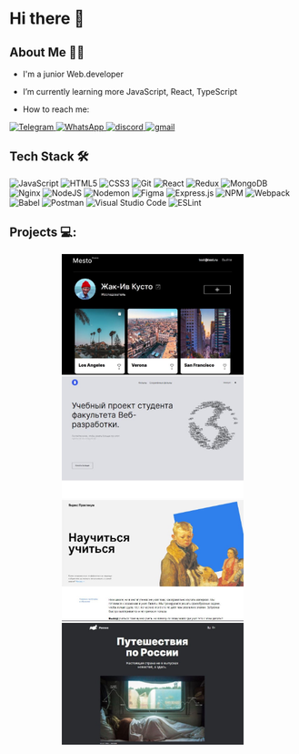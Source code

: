 #    Hi there 👋


## About Me 👩‍💻

- I'm a junior Web.developer

- I’m currently learning more JavaScript, React, TypeScript

- How to reach me:
<a href="https://t.me/lomeshyz" target="_blank">
    <img src="https://cdn-icons-png.flaticon.com/128/3670/3670070.png" title="Telegram" alt="Telegram"  width="25"/>
  </a>
  <a href="https://api.whatsapp.com/send?phone=89165120275" target="_blank">
    <img src="https://cdn-icons-png.flaticon.com/128/4494/4494494.png" title="WhatsApp" alt="WhatsApp"  width="25"/>
  </a>
  <a href="https://discord.com/users/nadyagallyamova" target="_blank">
    <img src="https://img.icons8.com/?size=80&id=n35VW8czPq4Q&format=png" title="discord" alt="discord"  width="25"/>
  </a>
   <a href="mailto:lomeshyza@gmail.com" target="_blank">
    <img src="https://img.icons8.com/?size=48&id=37246&format=png" title="gmail" alt="gmail"  width="25"/>
  </a>

## Tech Stack 🛠️

![JavaScript](https://img.shields.io/badge/javascript-%23323330.svg?style=for-the-badge&logo=javascript&logoColor=%23F7DF1E)
![HTML5](https://img.shields.io/badge/html5-%23E34F26.svg?style=for-the-badge&logo=html5&logoColor=white)
![CSS3](https://img.shields.io/badge/css3-%231572B6.svg?style=for-the-badge&logo=css3&logoColor=white)
![Git](https://img.shields.io/badge/git-%23F05033.svg?style=for-the-badge&logo=git&logoColor=white)
![React](https://img.shields.io/badge/react-%2320232a.svg?style=for-the-badge&logo=react&logoColor=%2361DAFB)
![Redux](https://img.shields.io/badge/redux-%23593d88.svg?style=for-the-badge&logo=redux&logoColor=white)
![MongoDB](https://img.shields.io/badge/MongoDB-%234ea94b.svg?style=for-the-badge&logo=mongodb&logoColor=white)
![Nginx](https://img.shields.io/badge/nginx-%23009639.svg?style=for-the-badge&logo=nginx&logoColor=white)
![NodeJS](https://img.shields.io/badge/node.js-6DA55F?style=for-the-badge&logo=node.js&logoColor=white)
![Nodemon](https://img.shields.io/badge/NODEMON-%23323330.svg?style=for-the-badge&logo=nodemon&logoColor=%BBDEAD)
![Figma](https://img.shields.io/badge/figma-%23F24E1E.svg?style=for-the-badge&logo=figma&logoColor=white)
![Express.js](https://img.shields.io/badge/express.js-%23404d59.svg?style=for-the-badge&logo=express&logoColor=%2361DAFB)
![NPM](https://img.shields.io/badge/NPM-%23CB3837.svg?style=for-the-badge&logo=npm&logoColor=white)
![Webpack](https://img.shields.io/badge/webpack-%238DD6F9.svg?style=for-the-badge&logo=webpack&logoColor=black)
![Babel](https://img.shields.io/badge/Babel-F9DC3e?style=for-the-badge&logo=babel&logoColor=black)
![Postman](https://img.shields.io/badge/Postman-FF6C37?style=for-the-badge&logo=postman&logoColor=white)
![Visual Studio Code](https://img.shields.io/badge/Visual%20Studio%20Code-0078d7.svg?style=for-the-badge&logo=visual-studio-code&logoColor=white)
![ESLint](https://img.shields.io/badge/ESLint-4B3263?style=for-the-badge&logo=eslint&logoColor=white)


## Projects 💻:

<div align="center">
  <a href="https://starts.mesto.nomoreparties.sbs/mesto-react-auth" target="_blank">
    <img src="./images/Mesto.JPG" title="Mesto" alt="Mesto"  width="320"/>
  </a>
  <a href="https://starts.movies.nomoredomains.xyz/" target="_blank">
    <img src="./images/learning_project.JPG" title="learning_project" alt="learning_project"  width="320"/>
  </a>
  <a href="https://lomeshyza.github.io/how-to-learn/" target="_blank">
    <img src="./images/howToLearn.JPG" title="howToLearn" alt="howToLearn"  width="320"/>
  </a>
  <a href="https://lomeshyza.github.io/russian-travel/" target="_blank">
    <img src="./images/russianTravel.JPG" title="russianTravel" alt="russianTravel"  width="320"/>
  </a>
  </div>